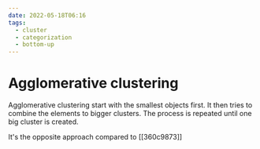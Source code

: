 ```yaml
---
date: 2022-05-18T06:16
tags:
  - cluster 
  - categorization
  - bottom-up
---
```


# Agglomerative clustering

Agglomerative clustering start with the smallest objects first. It then tries to combine the elements to bigger clusters. The process is repeated until one big cluster is created.

It's the opposite approach compared to [[360c9873]]
